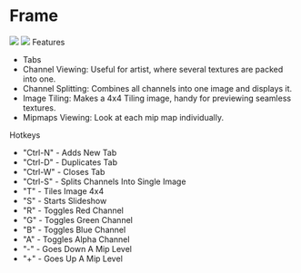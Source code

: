 # Frame
![](https://i.imgur.com/9X0i98M.jpg)
![](https://i.imgur.com/EAgP2tv.gif)
Features
* Tabs
* Channel Viewing: Useful for artist, where several textures are packed into one.
* Channel Splitting: Combines all channels into one image and displays it.
* Image Tiling: Makes a 4x4 Tiling image, handy for previewing seamless textures.
* Mipmaps Viewing: Look at each mip map individually.

Hotkeys
* "Ctrl-N"  - Adds New Tab
* "Ctrl-D"  - Duplicates Tab
* "Ctrl-W"  - Closes Tab
* "Ctrl-S"  - Splits Channels Into Single Image
* "T"       - Tiles Image 4x4
* "S"       - Starts Slideshow
* "R"       - Toggles Red Channel
* "G"       - Toggles Green Channel
* "B"       - Toggles Blue Channel
* "A"       - Toggles Alpha Channel
* "-"       - Goes Down A Mip Level
* "+"       - Goes Up A Mip Level
